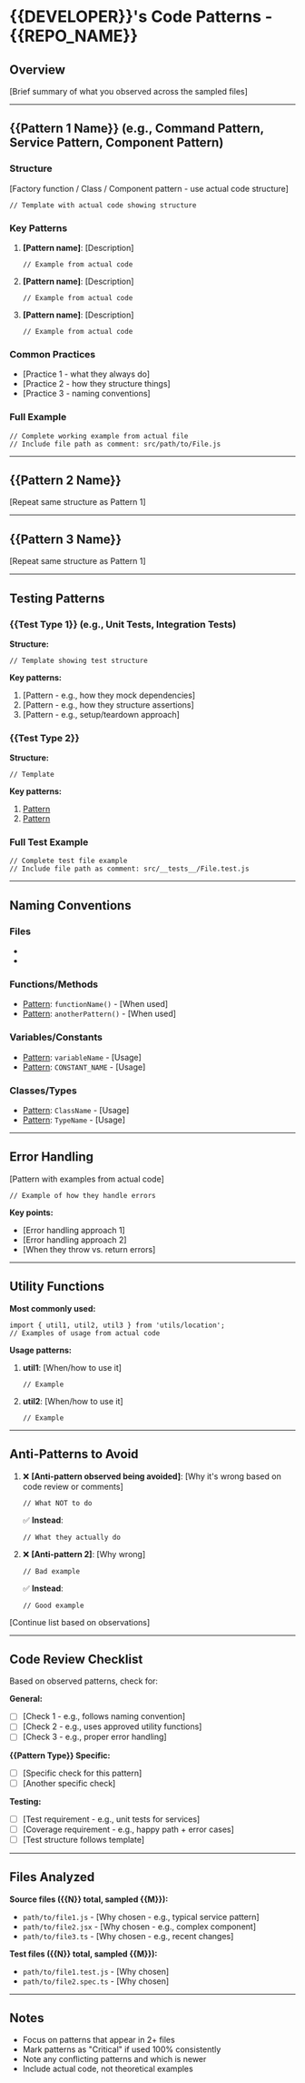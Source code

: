 # {{DEVELOPER}}'s Code Patterns - {{REPO_NAME}}

## Overview
[Brief summary of what you observed across the sampled files]

---

## {{Pattern 1 Name}} (e.g., Command Pattern, Service Pattern, Component Pattern)

### Structure
[Factory function / Class / Component pattern - use actual code structure]
```{{language}}
// Template with actual code showing structure
```

### Key Patterns
1. **[Pattern name]**: [Description]
   ```{{language}}
   // Example from actual code
   ```

2. **[Pattern name]**: [Description]
   ```{{language}}
   // Example from actual code
   ```

3. **[Pattern name]**: [Description]
   ```{{language}}
   // Example from actual code
   ```

### Common Practices
- [Practice 1 - what they always do]
- [Practice 2 - how they structure things]
- [Practice 3 - naming conventions]

### Full Example
```{{language}}
// Complete working example from actual file
// Include file path as comment: src/path/to/File.js
```

---

## {{Pattern 2 Name}}

[Repeat same structure as Pattern 1]

---

## {{Pattern 3 Name}}

[Repeat same structure as Pattern 1]

---

## Testing Patterns

### {{Test Type 1}} (e.g., Unit Tests, Integration Tests)

**Structure:**
```{{language}}
// Template showing test structure
```

**Key patterns:**
1. [Pattern - e.g., how they mock dependencies]
2. [Pattern - e.g., how they structure assertions]
3. [Pattern - e.g., setup/teardown approach]

### {{Test Type 2}}

**Structure:**
```{{language}}
// Template
```

**Key patterns:**
1. [Pattern]
2. [Pattern]

### Full Test Example
```{{language}}
// Complete test file example
// Include file path as comment: src/__tests__/File.test.js
```

---

## Naming Conventions

### Files
- [Pattern]: `example_file_name.js`
- [Pattern]: `AnotherExample.jsx`

### Functions/Methods
- [Pattern]: `functionName()` - [When used]
- [Pattern]: `anotherPattern()` - [When used]

### Variables/Constants
- [Pattern]: `variableName` - [Usage]
- [Pattern]: `CONSTANT_NAME` - [Usage]

### Classes/Types
- [Pattern]: `ClassName` - [Usage]
- [Pattern]: `TypeName` - [Usage]

---

## Error Handling

[Pattern with examples from actual code]

```{{language}}
// Example of how they handle errors
```

**Key points:**
- [Error handling approach 1]
- [Error handling approach 2]
- [When they throw vs. return errors]

---

## Utility Functions

**Most commonly used:**
```{{language}}
import { util1, util2, util3 } from 'utils/location';
// Examples of usage from actual code
```

**Usage patterns:**
1. **util1**: [When/how to use it]
   ```{{language}}
   // Example
   ```

2. **util2**: [When/how to use it]
   ```{{language}}
   // Example
   ```

---

## Anti-Patterns to Avoid

1. ❌ **[Anti-pattern observed being avoided]**: [Why it's wrong based on code review or comments]
   ```{{language}}
   // What NOT to do
   ```
   ✅ **Instead**:
   ```{{language}}
   // What they actually do
   ```

2. ❌ **[Anti-pattern 2]**: [Why wrong]
   ```{{language}}
   // Bad example
   ```
   ✅ **Instead**:
   ```{{language}}
   // Good example
   ```

[Continue list based on observations]

---

## Code Review Checklist

Based on observed patterns, check for:

**General:**
- [ ] [Check 1 - e.g., follows naming convention]
- [ ] [Check 2 - e.g., uses approved utility functions]
- [ ] [Check 3 - e.g., proper error handling]

**{{Pattern Type}} Specific:**
- [ ] [Specific check for this pattern]
- [ ] [Another specific check]

**Testing:**
- [ ] [Test requirement - e.g., unit tests for services]
- [ ] [Coverage requirement - e.g., happy path + error cases]
- [ ] [Test structure follows template]

---

## Files Analyzed

**Source files ({{N}} total, sampled {{M}}):**
- `path/to/file1.js` - [Why chosen - e.g., typical service pattern]
- `path/to/file2.jsx` - [Why chosen - e.g., complex component]
- `path/to/file3.ts` - [Why chosen - e.g., recent changes]

**Test files ({{N}} total, sampled {{M}}):**
- `path/to/file1.test.js` - [Why chosen]
- `path/to/file2.spec.ts` - [Why chosen]

---

## Notes

- Focus on patterns that appear in 2+ files
- Mark patterns as "Critical" if used 100% consistently
- Note any conflicting patterns and which is newer
- Include actual code, not theoretical examples
